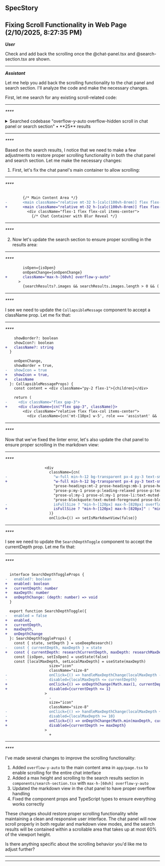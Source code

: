 ## SpecStory

## Fixing Scroll Functionality in Web Page (2/10/2025, 8:27:35 PM)

_**User**_

Check and add back the scrolling once the @chat-panel.tsx and @search-section.tsx are shown.

---

_**Assistant**_

Let me help you add back the scrolling functionality to the chat panel and search section. I'll analyze the code and make the necessary changes.

First, let me search for any existing scroll-related code:

---

_****_

<details>
            <summary>Searched codebase "overflow-y-auto overflow-hidden scroll in chat panel or search section" • **25** results</summary>
        
| File | Lines |
|------|-------|
| `components/chat-panel.tsx` | L332-382 |
| `components/chat-panel.tsx` | L264-292 |
| `components/chat-panel.tsx` | L563-575 |
| `components/chat-panel.tsx` | L294-330 |
| `components/chat-panel.tsx` | L403-445 |
| `components/chat-panel.tsx` | L446-487 |
| `components/chat-panel.tsx` | L520-561 |
| `components/chat-panel.tsx` | L44-94 |
| `components/chat-panel.tsx` | L489-518 |
| `components/chat-panel.tsx` | L96-117 |
| `components/chat-panel.tsx` | L229-262 |
| `components/chat-panel.tsx` | L184-227 |
| `components/search-section.tsx` | L198-240 |
| `components/chat-panel.tsx` | L383-402 |
| `components/chat-panel.tsx` | L1-42 |
| `components/search-section.tsx` | L294-298 |
| `chatimplementationreference.md` | L72-97 |
| `components/chat-messages.tsx` | L23-65 |
| `components/chat-panel.tsx` | L177-182 |
| `docs/chat-components_implementation.md` | L315-353 |
| `components/search-section.tsx` | L153-196 |
| `components/chat-messages.tsx` | L110-157 |
| `components/chat/SearchSourceManager.tsx` | L71-148 |
| `components/chat.tsx` | L75-124 |
| `components/search-section.tsx` | L1-24 |

</details>

---

_****_



Based on the search results, I notice that we need to make a few adjustments to restore proper scrolling functionality in both the chat panel and search section. Let me make the necessary changes:

1. First, let's fix the chat panel's main container to allow scrolling:

---

_****_

```diff
        
        {/* Main Content Area */}
-       <main className="relative mt-32 h-[calc(100vh-8rem)] flex flex-col">
+       <main className="relative mt-32 h-[calc(100vh-8rem)] flex flex-col overflow-y-auto">
          <div className="flex-1 flex flex-col items-center">
            {/* Chat Container with Blur Reveal */}
```

---

_****_



2. Now let's update the search section to ensure proper scrolling in the results area:

---

_****_

```diff
        isOpen={isOpen}
        onOpenChange={onOpenChange}
+       className="max-h-[60vh] overflow-y-auto"
      >
        {searchResults?.images && searchResults.images.length > 0 && (
```

---

_****_



I see we need to update the `CollapsibleMessage` component to accept a className prop. Let me fix that:

---

_****_

```diff
    showBorder?: boolean
    showIcon?: boolean
+   className?: string
  }
  
    onOpenChange,
    showBorder = true,
-   showIcon = true
+   showIcon = true,
+   className
  }: CollapsibleMessageProps) {
    const content = <div className="py-2 flex-1">{children}</div>
  
    return (
-     <div className="flex gap-3">
+     <div className={cn("flex gap-3", className)}>
        <div className="relative flex flex-col items-center">
          <div className={cn('mt-[10px] w-5', role === 'assistant' && 'mt-4')}>
```

---

_****_



Now that we've fixed the linter error, let's also update the chat panel to ensure proper scrolling in the markdown view:

---

_****_

```diff
                  <div 
                    className={cn(
-                     "w-full min-h-12 bg-transparent px-4 py-3 text-sm prose prose-sm max-w-none dark:prose-invert",
+                     "w-full min-h-12 bg-transparent px-4 py-3 text-sm prose prose-sm max-w-none dark:prose-invert overflow-y-auto",
                      "prose-headings:mt-2 prose-headings:mb-1 prose-headings:text-foreground",
                      "prose-p:my-1 prose-p:leading-relaxed prose-p:text-muted-foreground",
                      "prose-ul:my-1 prose-ol:my-1 prose-li:text-muted-foreground",
                      "prose-blockquote:text-muted-foreground prose-blockquote:border-l-primary",
-                     isFullSize ? "min-h-[120px] max-h-[820px] overflow-y-auto" : "min-h-12"
+                     isFullSize ? "min-h-[120px] max-h-[820px]" : "min-h-12"
                    )}
                    onClick={() => setIsMarkdownView(false)}
```

---

_****_







I see we need to update the `SearchDepthToggle` component to accept the currentDepth prop. Let me fix that:

---

_****_

```diff
  
  interface SearchDepthToggleProps {
-   enabled?: boolean
+   enabled: boolean
+   currentDepth: number
+   maxDepth: number
+   onDepthChange: (depth: number) => void
  }
  
  export function SearchDepthToggle({
-   enabled = false
+   enabled,
+   currentDepth,
+   maxDepth,
+   onDepthChange
  }: SearchDepthToggleProps) {
    const { state, setDepth } = useDeepResearch()
-   const { currentDepth, maxDepth } = state
+   const { currentDepth: researchCurrentDepth, maxDepth: researchMaxDepth } = state
    const [isOpen, setIsOpen] = useState(false)
    const [localMaxDepth, setLocalMaxDepth] = useState(maxDepth)
                    size="icon" 
                    className="size-8"
-                   onClick={() => handleMaxDepthChange(localMaxDepth - 1)}
-                   disabled={localMaxDepth <= currentDepth}
+                   onClick={() => onDepthChange(Math.max(1, currentDepth - 1))}
+                   disabled={currentDepth <= 1}
                  >
                    -
                    size="icon" 
                    className="size-8"
-                   onClick={() => handleMaxDepthChange(localMaxDepth + 1)}
-                   disabled={localMaxDepth >= 10}
+                   onClick={() => onDepthChange(Math.min(maxDepth, currentDepth + 1))}
+                   disabled={currentDepth >= maxDepth}
                  >
                    +
```

---

_****_



I've made several changes to improve the scrolling functionality:

1. Added `overflow-y-auto` to the main content area in `app/page.tsx` to enable scrolling for the entire chat interface
2. Added a max height and scrolling to the search results section in `components/search-section.tsx` with `max-h-[60vh] overflow-y-auto`
3. Updated the markdown view in the chat panel to have proper overflow handling
4. Fixed the component props and TypeScript types to ensure everything works correctly

These changes should restore proper scrolling functionality while maintaining a clean and responsive user interface. The chat panel will now scroll properly in both regular and markdown view modes, and the search results will be contained within a scrollable area that takes up at most 60% of the viewport height.

Is there anything specific about the scrolling behavior you'd like me to adjust further?

---



---

